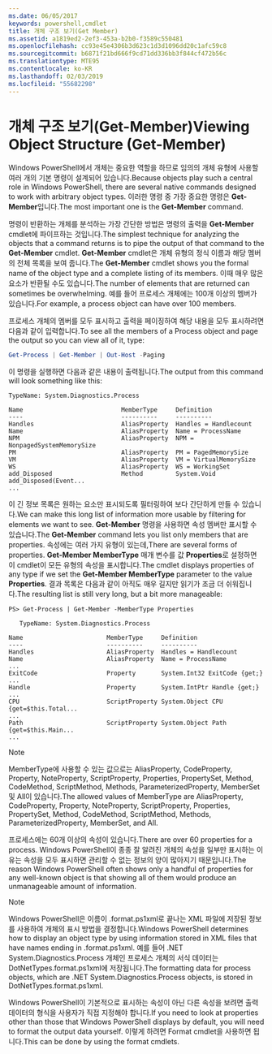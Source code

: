 ```yaml
---
ms.date: 06/05/2017
keywords: powershell,cmdlet
title: 개체 구조 보기(Get Member)
ms.assetid: a1819ed2-2ef3-453a-b2b0-f3589c550481
ms.openlocfilehash: cc93e45e4306b3d623c1d3d1096dd20c1afc59c8
ms.sourcegitcommit: b6871f21bd666f9cd71dd336bb3f844cf472b56c
ms.translationtype: MTE95
ms.contentlocale: ko-KR
ms.lasthandoff: 02/03/2019
ms.locfileid: "55682298"
---
```

# <a name="viewing-object-structure-get-member"></a><span data-ttu-id="a02c5-103">개체 구조 보기(Get-Member)</span><span class="sxs-lookup"><span data-stu-id="a02c5-103">Viewing Object Structure (Get-Member)</span></span>

<span data-ttu-id="a02c5-104">Windows PowerShell에서 개체는 중요한 역할을 하므로 임의의 개체 유형에 사용할 여러 개의 기본 명령이 설계되어 있습니다.</span><span class="sxs-lookup"><span data-stu-id="a02c5-104">Because objects play such a central role in Windows PowerShell, there are several native commands designed to work with arbitrary object types.</span></span> <span data-ttu-id="a02c5-105">이러한 명령 중 가장 중요한 명령은 **Get-Member**입니다.</span><span class="sxs-lookup"><span data-stu-id="a02c5-105">The most important one is the **Get-Member** command.</span></span>

<span data-ttu-id="a02c5-106">명령이 반환하는 개체를 분석하는 가장 간단한 방법은 명령의 출력을 **Get-Member** cmdlet에 파이프하는 것입니다.</span><span class="sxs-lookup"><span data-stu-id="a02c5-106">The simplest technique for analyzing the objects that a command returns is to pipe the output of that command to the **Get-Member** cmdlet.</span></span> <span data-ttu-id="a02c5-107">**Get-Member** cmdlet은 개체 유형의 정식 이름과 해당 멤버의 전체 목록을 보여 줍니다.</span><span class="sxs-lookup"><span data-stu-id="a02c5-107">The **Get-Member** cmdlet shows you the formal name of the object type and a complete listing of its members.</span></span> <span data-ttu-id="a02c5-108">이때 매우 많은 요소가 반환될 수도 있습니다.</span><span class="sxs-lookup"><span data-stu-id="a02c5-108">The number of elements that are returned can sometimes be overwhelming.</span></span> <span data-ttu-id="a02c5-109">예를 들어 프로세스 개체에는 100개 이상의 멤버가 있습니다.</span><span class="sxs-lookup"><span data-stu-id="a02c5-109">For example, a process object can have over 100 members.</span></span>

<span data-ttu-id="a02c5-110">프로세스 개체의 멤버를 모두 표시하고 출력을 페이징하여 해당 내용을 모두 표시하려면 다음과 같이 입력합니다.</span><span class="sxs-lookup"><span data-stu-id="a02c5-110">To see all the members of a Process object and page the output so you can view all of it, type:</span></span>

```powershell
Get-Process | Get-Member | Out-Host -Paging
```

<span data-ttu-id="a02c5-111">이 명령을 실행하면 다음과 같은 내용이 출력됩니다.</span><span class="sxs-lookup"><span data-stu-id="a02c5-111">The output from this command will look something like this:</span></span>

```output
TypeName: System.Diagnostics.Process

Name                           MemberType     Definition
----                           ----------     ----------
Handles                        AliasProperty  Handles = Handlecount
Name                           AliasProperty  Name = ProcessName
NPM                            AliasProperty  NPM = NonpagedSystemMemorySize
PM                             AliasProperty  PM = PagedMemorySize
VM                             AliasProperty  VM = VirtualMemorySize
WS                             AliasProperty  WS = WorkingSet
add_Disposed                   Method         System.Void add_Disposed(Event...
...
```

<span data-ttu-id="a02c5-112">이 긴 정보 목록은 원하는 요소만 표시되도록 필터링하여 보다 간단하게 만들 수 있습니다.</span><span class="sxs-lookup"><span data-stu-id="a02c5-112">We can make this long list of information more usable by filtering for elements we want to see.</span></span> <span data-ttu-id="a02c5-113">**Get-Member** 명령을 사용하면 속성 멤버만 표시할 수 있습니다.</span><span class="sxs-lookup"><span data-stu-id="a02c5-113">The **Get-Member** command lets you list only members that are properties.</span></span> <span data-ttu-id="a02c5-114">속성에는 여러 가지 유형이 있는데,</span><span class="sxs-lookup"><span data-stu-id="a02c5-114">There are several forms of properties.</span></span> <span data-ttu-id="a02c5-115">**Get-Member MemberType** 매개 변수를 값 **Properties**로 설정하면 이 cmdlet이 모든 유형의 속성을 표시합니다.</span><span class="sxs-lookup"><span data-stu-id="a02c5-115">The cmdlet displays properties of any type if we set the **Get-Member MemberType** parameter to the value **Properties**.</span></span> <span data-ttu-id="a02c5-116">결과 목록은 다음과 같이 아직도 매우 길지만 읽기가 조금 더 쉬워집니다.</span><span class="sxs-lookup"><span data-stu-id="a02c5-116">The resulting list is still very long, but a bit more manageable:</span></span>

```
PS> Get-Process | Get-Member -MemberType Properties

   TypeName: System.Diagnostics.Process

Name                       MemberType     Definition
----                       ----------     ----------
Handles                    AliasProperty  Handles = Handlecount
Name                       AliasProperty  Name = ProcessName
...
ExitCode                   Property       System.Int32 ExitCode {get;}
...
Handle                     Property       System.IntPtr Handle {get;}
...
CPU                        ScriptProperty System.Object CPU {get=$this.Total...
...
Path                       ScriptProperty System.Object Path {get=$this.Main...
...
```

> [!NOTE]
> <span data-ttu-id="a02c5-117">MemberType에 사용할 수 있는 값으로는 AliasProperty, CodeProperty, Property, NoteProperty, ScriptProperty, Properties, PropertySet, Method, CodeMethod, ScriptMethod, Methods, ParameterizedProperty, MemberSet 및 All이 있습니다.</span><span class="sxs-lookup"><span data-stu-id="a02c5-117">The allowed values of MemberType are AliasProperty, CodeProperty, Property, NoteProperty, ScriptProperty, Properties, PropertySet, Method, CodeMethod, ScriptMethod, Methods, ParameterizedProperty, MemberSet, and All.</span></span>

<span data-ttu-id="a02c5-118">프로세스에는 60개 이상의 속성이 있습니다.</span><span class="sxs-lookup"><span data-stu-id="a02c5-118">There are over 60 properties for a process.</span></span> <span data-ttu-id="a02c5-119">Windows PowerShell이 종종 잘 알려진 개체의 속성을 일부만 표시하는 이유는 속성을 모두 표시하면 관리할 수 없는 정보의 양이 많아지기 때문입니다.</span><span class="sxs-lookup"><span data-stu-id="a02c5-119">The reason Windows PowerShell often shows only a handful of properties for any well-known object is that showing all of them would produce an unmanageable amount of information.</span></span>

> [!NOTE]
> <span data-ttu-id="a02c5-120">Windows PowerShell은 이름이 .format.ps1xml로 끝나는 XML 파일에 저장된 정보를 사용하여 개체의 표시 방법을 결정합니다.</span><span class="sxs-lookup"><span data-stu-id="a02c5-120">Windows PowerShell determines how to display an object type by using information stored in XML files that have names ending in .format.ps1xml.</span></span> <span data-ttu-id="a02c5-121">예를 들어 .NET System.Diagnostics.Process 개체인 프로세스 개체의 서식 데이터는 DotNetTypes.format.ps1xml에 저장됩니다.</span><span class="sxs-lookup"><span data-stu-id="a02c5-121">The formatting data for process objects, which are .NET System.Diagnostics.Process objects, is stored in DotNetTypes.format.ps1xml.</span></span>

<span data-ttu-id="a02c5-122">Windows PowerShell이 기본적으로 표시하는 속성이 아닌 다른 속성을 보려면 출력 데이터의 형식을 사용자가 직접 지정해야 합니다.</span><span class="sxs-lookup"><span data-stu-id="a02c5-122">If you need to look at properties other than those that Windows PowerShell displays by default, you will need to format the output data yourself.</span></span> <span data-ttu-id="a02c5-123">이렇게 하려면 Format cmdlet을 사용하면 됩니다.</span><span class="sxs-lookup"><span data-stu-id="a02c5-123">This can be done by using the format cmdlets.</span></span>
